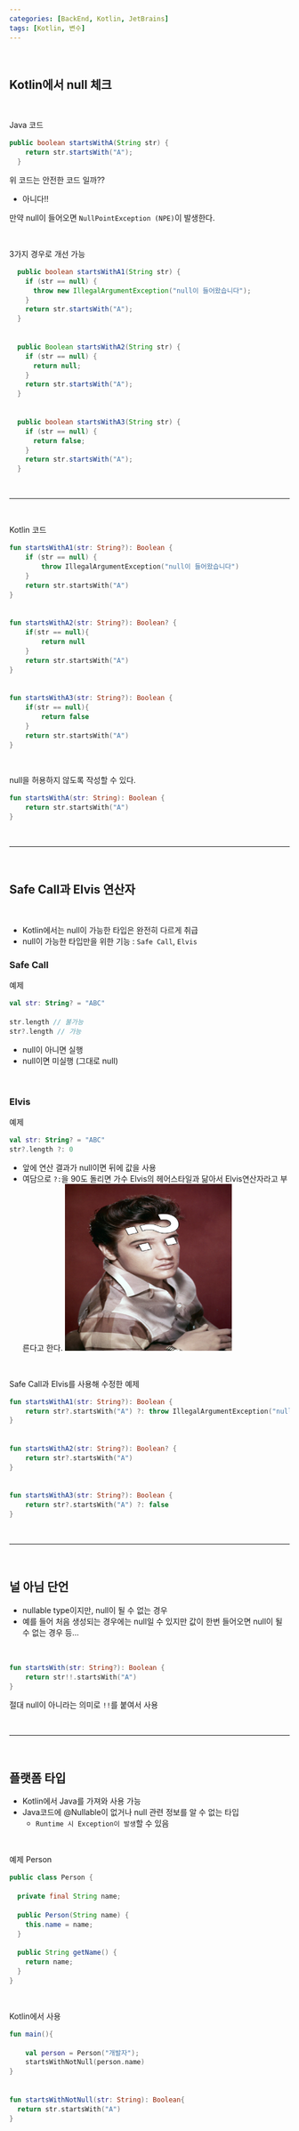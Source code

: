 ```yaml
---
categories: [BackEnd, Kotlin, JetBrains]
tags: [Kotlin, 변수]
---
```


<br>

## Kotlin에서 null 체크

<br>

Java 코드

```java
public boolean startsWithA(String str) {
    return str.startsWith("A");
  }
```

위 코드는 안전한 코드 일까??
- 아니다!!

만약 null이 들어오면 `NullPointException (NPE)`이 발생한다.

<br>

3가지 경우로 개선 가능
```java
  public boolean startsWithA1(String str) {
    if (str == null) {
      throw new IllegalArgumentException("null이 들어왔습니다");
    }
    return str.startsWith("A");
  }


  public Boolean startsWithA2(String str) {
    if (str == null) {
      return null;
    }
    return str.startsWith("A");
  }


  public boolean startsWithA3(String str) {
    if (str == null) {
      return false;
    }
    return str.startsWith("A");
  }
```

<br>

---

<br>

Kotlin 코드
```kotlin
fun startsWithA1(str: String?): Boolean {
    if (str == null) {
        throw IllegalArgumentException("null이 들어왔습니다")
    }
    return str.startsWith("A")
}


fun startsWithA2(str: String?): Boolean? {
    if(str == null){
        return null
    }
    return str.startsWith("A")
}


fun startsWithA3(str: String?): Boolean {
    if(str == null){
        return false
    }
    return str.startsWith("A")
}
```

<br>

null을 허용하지 않도록 작성할 수 있다.
```kotlin
fun startsWithA(str: String): Boolean {
    return str.startsWith("A")
}
```

<br>

---

<br>

## Safe Call과 Elvis 연산자

<br>

- Kotlin에서는 null이 가능한 타입은 완전히 다르게 취급
- null이 가능한 타입만을 위한 기능 : `Safe Call`, `Elvis`

### Safe Call

예제
```kotlin
val str: String? = "ABC"

str.length // 불가능
str?.length // 가능
```

- null이 아니면 실행
- null이면 미실행 (그대로 null)

<br>

### Elvis

예제
```kotlin
val str: String? = "ABC"
str?.length ?: 0
```

- 앞에 연산 결과가 null이면 뒤에 값을 사용
- 여담으로 `?:`을 90도 돌리면 가수 Elvis의 헤어스타일과 닮아서 Elvis연산자라고 부른다고 한다.
  <img alt="img_1.png" height="300" src="../assets/img/postimg/2024-07-31/Elvis연산자.png" width="300"/>

<br>

Safe Call과 Elvis를 사용해 수정한 예제
```kotlin
fun startsWithA1(str: String?): Boolean {
    return str?.startsWith("A") ?: throw IllegalArgumentException("null이 들어왔습니다")
}


fun startsWithA2(str: String?): Boolean? {
    return str?.startsWith("A")
}


fun startsWithA3(str: String?): Boolean {
    return str?.startsWith("A") ?: false
}
```

<br>

---

<br>

## 널 아님 단언

- nullable type이지만, null이 될 수 없는 경우
- 예를 들어 처음 생성되는 경우에는 null일 수 있지만 값이 한번 들어오면 null이 될 수 없는 경우 등...

<br>

```kotlin
fun startsWith(str: String?): Boolean {
    return str!!.startsWith("A")
}
```
절대 null이 아니라는 의미로 `!!`를 붙여서 사용

<br>

---

<br>

## 플랫폼 타입

- Kotlin에서 Java를 가져와 사용 가능
- Java코드에 @Nullable이 없거나 null 관련 정보를 알 수 없는 타입
  - `Runtime 시 Exception이 발생`할 수 있음

<br>

예제 Person
```java
public class Person {

  private final String name;

  public Person(String name) {
    this.name = name;
  }

  public String getName() {
    return name;
  }
}
```

<br>

Kotlin에서 사용
```kotlin
fun main(){

    val person = Person("개발자");
    startsWithNotNull(person.name)
}


fun startsWithNotNull(str: String): Boolean{
  return str.startsWith("A")
}
```
